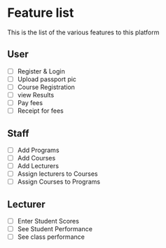 # Feature list
This is the list of the various features to this platform

## User
- [ ] Register & Login
- [ ] Upload passport pic
- [ ] Course Registration
- [ ] view Results
- [ ] Pay fees
- [ ] Receipt for fees

## Staff
- [ ] Add Programs
- [ ] Add Courses
- [ ] Add Lecturers
- [ ] Assign lecturers to Courses
- [ ] Assign Courses to Programs

## Lecturer
- [ ] Enter Student Scores
- [ ] See Student Performance
- [ ] See class performance
